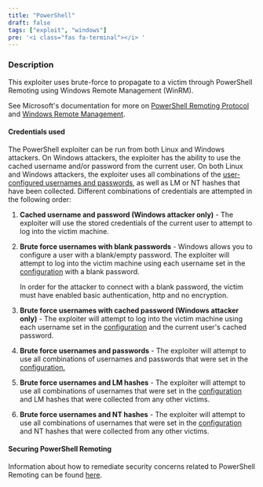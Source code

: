 ```yaml
---
title: "PowerShell"
draft: false
tags: ["exploit", "windows"]
pre: '<i class="fas fa-terminal"></i> '
---
```


### Description

This exploiter uses brute-force to propagate to a victim through PowerShell
Remoting using Windows Remote Management (WinRM).

See Microsoft's documentation for more on [PowerShell Remoting
Protocol](https://docs.microsoft.com/en-us/powershell/scripting/learn/remoting/winrmsecurity?view=powershell-7.1)
and [Windows Remote
Management](https://docs.microsoft.com/en-us/windows/win32/winrm/portal).


#### Credentials used

The PowerShell exploiter can be run from both Linux and Windows attackers. On
Windows attackers, the exploiter has the ability to use the cached username
and/or password from the current user. On both Linux and Windows attackers, the
exploiter uses all combinations of the [user-configured usernames and
passwords](/usage/configuration/credentials), as well as LM or NT hashes that
have been collected. Different combinations of
credentials are attempted in the following order:

1. **Cached username and password (Windows attacker only)** - The exploiter
   will use the stored credentials of the current user to attempt to log into
   the victim machine.

1. **Brute force usernames with blank passwords** - Windows allows you to
   configure a user with a blank/empty password. The exploiter will attempt to
   log into the victim machine using each username set in the
   [configuration](/usage/configuration/credentials) with a
   blank password.

   In order for the attacker to connect with a blank password, the victim must
   have enabled basic authentication, http and no encryption.

1. **Brute force usernames with cached password (Windows attacker only)** - The
   exploiter will attempt to log into the victim machine using each username
   set in the [configuration](/usage/configuration/credentials) and the current
   user's cached password.

1. **Brute force usernames and passwords** - The exploiter will attempt to use
   all combinations of usernames and passwords that were set in the
   [configuration.](/usage/configuration/credentials)

1. **Brute force usernames and LM hashes** - The exploiter will attempt to use
   all combinations of usernames that were set in the
   [configuration](/usage/configuration/credentials) and LM hashes that were
   collected from any other victims.

1. **Brute force usernames and NT hashes** - The exploiter will attempt to use
   all combinations of usernames that were set in the
   [configuration](/usage/configuration/credentials) and NT hashes that were
   collected from any other victims.


#### Securing PowerShell Remoting

Information about how to remediate security concerns related to PowerShell
Remoting can be found
[here](https://docs.microsoft.com/en-us/powershell/scripting/learn/remoting/winrmsecurity?view=powershell-7.1).
